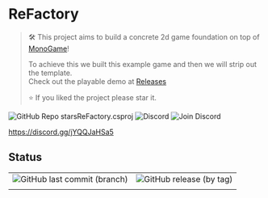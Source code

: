 ﻿# ReFactory

> 🛠 This project aims to build a concrete 2d game foundation on top of [MonoGame](https://www.monogame.net/)!
> 
> To achieve this we built this example game and then we will strip out the template. \
> Check out the playable demo at [Releases](https://github.com/FColor04/MiniJam-Warmth/releases)
> 
> ⭐️ If you liked the project please star it. 

![GitHub Repo stars[ReFactory.csproj](ReFactory%2FReFactory.csproj)](https://img.shields.io/github/stars/FColor04/ReFactory?style=for-the-badge)
![Discord](https://img.shields.io/discord/1006653195625431161?style=for-the-badge)
![Join Discord](https://img.shields.io/badge/Join-Discord-blue?style=for-the-badge&logo=discord&color=5865F2)

https://discord.gg/jYQQJaHSa5

## Status
|                                                                                                                       |                                                                                                                     |
|:---------------------------------------------------------------------------------------------------------------------:|:-------------------------------------------------------------------------------------------------------------------:|
| ![GitHub last commit (branch)](https://img.shields.io/github/last-commit/fcolor04/refactory/main?label=Last%20Commit) | ![GitHub release (by tag)](https://img.shields.io/github/downloads/fcolor04/refactory/latest/total?label=Downloads) |
|                                                                                                                   |                                                                                                                     |
